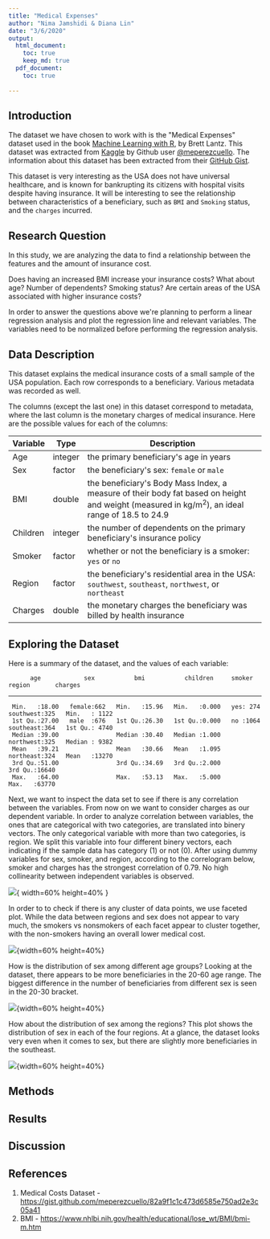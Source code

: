 ```yaml
---
title: "Medical Expenses"
author: "Nima Jamshidi & Diana Lin"
date: "3/6/2020"
output: 
  html_document:
    toc: true
    keep_md: true
  pdf_document:
    toc: true
  
---
```






## Introduction

The dataset we have chosen to work with is the "Medical Expenses" dataset used in the book [Machine Learning with R](https://www.amazon.com/Machine-Learning-R-Brett-Lantz/dp/1782162143), by Brett Lantz. This dataset was extracted from [Kaggle](https://www.kaggle.com/mirichoi0218/insurance/home) by Github user [\@meperezcuello](https://gist.github.com/meperezcuello). The information about this dataset has been extracted from their [GitHub Gist](https://gist.github.com/meperezcuello/82a9f1c1c473d6585e750ad2e3c05a41).

This dataset is very interesting as the USA does not have universal healthcare, and is known for bankrupting its citizens with hospital visits despite having insurance. It will be interesting to see the relationship between characteristics of a beneficiary, such as `BMI` and `Smoking` status, and the `charges` incurred.

## Research Question
In this study, we are analyzing the data to find a relationship between the features and the amount of insurance cost.

Does having an increased BMI increase your insurance costs? What about age? Number of dependents? Smoking status?
Are certain areas of the USA associated with higher insurance costs?

In order to answer the questions above we're planning to perform a linear regression analysis and plot the regression line and relevant variables. The variables need to be normalized before performing the regression analysis.


## Data Description

This dataset explains the medical insurance costs of a small sample of the USA population. Each row corresponds to a beneficiary. Various metadata was recorded as well.



The columns (except the last one) in this dataset correspond to metadata, where the last column is the monetary charges of medical insurance. Here are the possible values for each of the columns:

Variable | Type | Description
---------|------|---------------
Age | integer | the primary beneficiary's age in years
Sex | factor | the beneficiary's sex: `female` or `male`
BMI | double | the beneficiary's Body Mass Index, a measure of their body fat based on height and weight (measured in kg/m<sup>2</sup>), an ideal range of 18.5 to 24.9
Children | integer | the number of dependents on the primary beneficiary's insurance policy
Smoker | factor | whether or not the beneficiary is a smoker: `yes` or `no`
Region | factor | the beneficiary's residential area in the USA: `southwest`, `southeast`, `northwest`, or `northeast`
Charges | double | the monetary charges the beneficiary was billed by health insurance

## Exploring the Dataset

Here is a summary of the dataset, and the values of each variable:

          age            sex           bmi           children     smoker           region       charges    
---  --------------  -----------  --------------  --------------  ---------  --------------  --------------
     Min.   :18.00   female:662   Min.   :15.96   Min.   :0.000   yes: 274   southwest:325   Min.   : 1122 
     1st Qu.:27.00   male  :676   1st Qu.:26.30   1st Qu.:0.000   no :1064   southeast:364   1st Qu.: 4740 
     Median :39.00                Median :30.40   Median :1.000              northwest:325   Median : 9382 
     Mean   :39.21                Mean   :30.66   Mean   :1.095              northeast:324   Mean   :13270 
     3rd Qu.:51.00                3rd Qu.:34.69   3rd Qu.:2.000                              3rd Qu.:16640 
     Max.   :64.00                Max.   :53.13   Max.   :5.000                              Max.   :63770 


Next, we want to inspect the data set to see if there is any correlation between the variables. From now on we want to consider charges as our dependent variable.
In order to analyze correlation between variables, the ones that are categorical with two categories, are translated into binery vectors. The only categorical variable with more than two categories, is region. We split this variable into four different binery vectors, each indicating if the sample data has category (1) or not (0).
After using dummy variables for sex, smoker, and region, according to the correlogram below, smoker and charges has the strongest correlation of 0.79. No high collinearity between independent variables is observed.

![](../images/corrplot.png){ width=60% height=40% }


In order to to check if there is any cluster of data points, we use faceted plot. While the data between regions and sex does not appear to vary much, the smokers vs nonsmokers of each facet appear to cluster together, with the non-smokers having an overall lower medical cost.

![](../images/facet.png){width=60% height=40%}



How is the distribution of sex among different age groups?
Looking at the dataset, there appears to be more beneficiaries in the 20-60 age range. The biggest difference in the number of beneficiaries from different sex is seen in the 20-30 bracket.

![](../images/age_histogram.png){width=60% height=40%}


How about the distribution of sex among the regions?
This plot shows the distribution of sex in each of the four regions. At a glance, the dataset looks very even when it comes to sex, but there are slightly more beneficiaries in the southeast.

![](../images/region_barchart.png){width=60% height=40%}

## Methods

## Results

## Discussion

## References
1. Medical Costs Dataset - https://gist.github.com/meperezcuello/82a9f1c1c473d6585e750ad2e3c05a41
2. BMI - https://www.nhlbi.nih.gov/health/educational/lose_wt/BMI/bmi-m.htm
